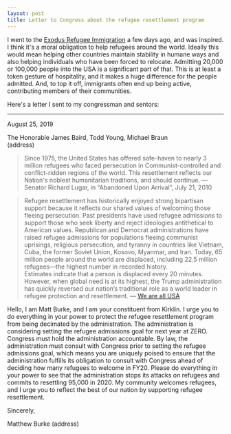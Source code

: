 ```yaml
---
layout: post
title: Letter to Congress about the refugee resettlement program
---
```


I went to the [Exodus Refugee Immigration](https://www.exodusrefugee.org/) a few days ago, and was inspired. I think it's a moral obligation to help refugees around the world. Ideally this would mean helping other countries maintain stability in humane ways and also helping individuals who have been forced to relocate. Admitting 20,000 or 100,000 people into the USA is a significant part of that. This is at least a token gesture of hospitality, and it makes a huge difference for the people admitted. And, to top it off, immigrants often end up being active, contributing members of their communities.

Here's a letter I sent to my congressman and sentors:

----

August 25, 2019

The Honorable James Baird, Todd Young, Michael Braun<br/>
(address)

> Since 1975, the United States has offered safe-haven to nearly 3 million refugees who faced persecution in Communist-controlled and conflict-ridden regions of the world. This resettlement reflects our Nation's noblest humanitarian traditions, and should continue.
> — Senator Richard Lugar, in “Abandoned Upon Arrival”, July 21, 2010

> Refugee resettlement has historically enjoyed strong bipartisan support because it reflects our shared values of welcoming those fleeing persecution. Past presidents have used refugee admissions to support those who seek liberty and reject ideologies antithetical to American values. Republican and Democrat administrations have raised refugee admissions for populations fleeing communist uprisings, religious persecution, and tyranny in countries like Vietnam, Cuba, the former Soviet Union, Kosovo, Myanmar, and Iran.
> Today, 65 million people around the world are displaced, including 22.5 million refugees—the highest number in recorded history. Estimates indicate that a person is displaced every 20 minutes. However, when global need is at its highest, the Trump administration has quickly reversed our nation’s traditional role as a world leader in refugee protection and resettlement.
> — [We are all USA](https://www.weareallusa.org/)

Hello, I am Matt Burke, and I am your constituent from Kirklin. I urge you to do everything in your power to protect the refugee resettlement program from being decimated by the administration. The administration is considering setting the refugee admissions goal for next year at ZERO. Congress must hold the administration accountable. By law, the administration must consult with Congress prior to setting the refugee admissions goal, which means you are uniquely poised to ensure that the administration fulfills its obligation to consult with Congress ahead of deciding how many refugees to welcome in FY20. Please do everything in your power to see that the administration stops its attacks on refugees and commits to resettling 95,000 in 2020. My community welcomes refugees, and I urge you to reflect the best of our nation by supporting refugee resettlement.

Sincerely,

Matthew Burke
(address)
